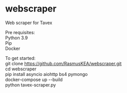 # webscraper
Web scraper for Tavex

Pre requisites:<br>
Python 3.9<br>
Pip<br>
Docker<br>

To get started:<br>
git clone https://github.com/RasmusKEA/webscraper.git<br>
cd webscraper<br>
pip install asyncio aiohttp bs4 pymongo<br>
docker-compose up --build<br>
python tavex-scraper.py<br>

